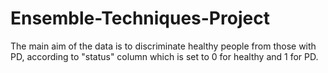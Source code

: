 # Ensemble-Techniques-Project
The main aim of the data is to discriminate healthy people from those with PD, according to "status" column which is set to 0 for healthy and 1 for PD.
